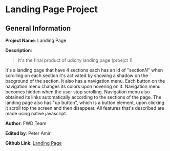 # Landing Page Project

## General Information
__Project Name__: Landing Page

__Description__: 
> It's the final product of udicity landing page (proejct 1)

It's a landing page that have 4 sections each has an id of "section*N*" when scrolling on each section it's activated by showing a shadow on the bacground of the section. It also has a navigation menu. Each button on the navigation menu changes its colors upon hovering on it. Navigation menu becomes hidden when the user stop scrolling. Navigation menu also obtained its links automatically according to the sections of the page. The landing page also has "up button", which is a button element, upon clicking it scroll top the screen and then disappear. All features that's described are made using native javascript.

__Author__: FWD Team

__Edited by__: Peter Amir

__Github Link__: [Landing Page](https://github.com/Tepadav/landing-page "landing-page")
